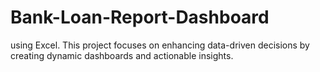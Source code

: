 # Bank-Loan-Report-Dashboard
using Excel. This project focuses on enhancing data-driven decisions by creating dynamic dashboards and actionable insights.
